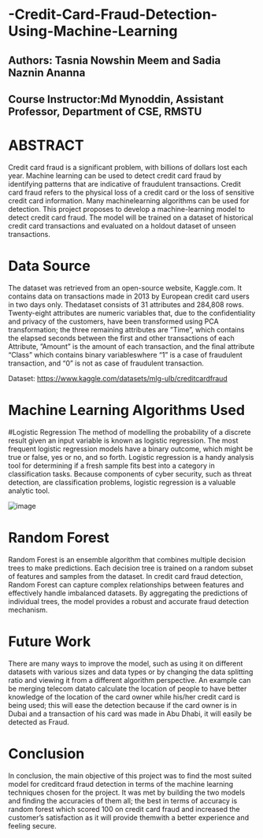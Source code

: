 # -Credit-Card-Fraud-Detection-Using-Machine-Learning
## Authors:  Tasnia Nowshin Meem and Sadia Naznin Ananna
## Course Instructor:Md Mynoddin, Assistant Professor, Department of CSE, RMSTU

# ABSTRACT

Credit card fraud is a significant problem, with billions of dollars lost each year. Machine learning can be used to detect credit card fraud by identifying patterns that are indicative of fraudulent transactions. Credit card fraud refers to the physical loss of a credit card or the loss of sensitive credit card information. Many machinelearning algorithms can be used for detection. This project proposes to develop a machine-learning model to detect credit card fraud. The model will be trained on a dataset of historical credit card transactions and evaluated on a holdout dataset of unseen transactions.

# Data Source

The dataset was retrieved from an open-source website, Kaggle.com. It contains data on transactions made in 2013 by European credit card users in two days only. Thedataset consists of 31 attributes and 284,808 rows. Twenty-eight attributes are numeric variables that, due to the confidentiality and privacy of the customers, have been transformed using PCA transformation; the three remaining attributes are ”Time”, which contains the elapsed seconds between the first and other transactions of each Attribute, ”Amount” is the amount of each transaction, and the final attribute “Class” which contains binary variableswhere “1” is a case of fraudulent transaction, and “0” is not as case of fraudulent transaction.

Dataset:  https://www.kaggle.com/datasets/mlg-ulb/creditcardfraud

# Machine Learning Algorithms Used
#Logistic Regression
The method of modelling the probability of a discrete result given an input variable is known as logistic regression. The most frequent logistic regression models have a binary outcome, which might be true or false, yes or no, and so forth. Logistic regression is a handy analysis tool for determining if a fresh sample fits best into a category in classification tasks. Because components of cyber security, such as threat detection, are classification problems, logistic regression is a valuable analytic tool.

![image](https://github.com/user-attachments/assets/82934bae-2c17-48eb-8ba8-349f72216481)

# Random Forest

Random Forest is an ensemble algorithm that combines multiple decision trees to make predictions. Each decision tree is trained on a random subset of features and samples from the dataset. In credit card fraud detection, Random Forest can capture complex relationships between features and effectively handle imbalanced datasets. By aggregating the predictions of individual trees, the model provides a robust and accurate fraud detection mechanism.

# Future Work

There are many ways to improve the model, such as using it on different datasets with various sizes and data types or by changing the data splitting ratio and viewing it from a different algorithm perspective. An example can be merging telecom datato calculate the location of people to have better knowledge of the location of the card owner while his/her credit card is being used; this will ease the detection because if the card owner is in Dubai and a transaction of his card was made in Abu Dhabi, it will easily be detected as Fraud.

# Conclusion

In conclusion, the main objective of this project was to find the most suited model for creditcard fraud detection in terms of the machine learning techniques chosen for the project. It was met by building the two models and finding the accuracies of them all; the best in terms of accuracy is random forest  which scored 100 on credit card fraud and increased the customer’s satisfaction as it will provide themwith a better experience and feeling secure.
